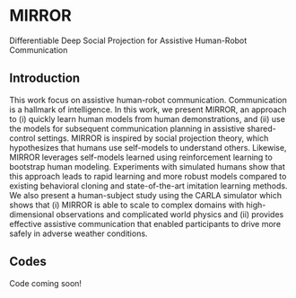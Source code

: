 # MIRROR
Differentiable Deep Social Projection for Assistive Human-Robot Communication

## Introduction

This work focus on assistive human-robot communication. Communication is a hallmark of intelligence. In this work, we present MIRROR, an approach to (i) quickly learn human models from human demonstrations, and (ii) use the models for subsequent communication planning in assistive shared-control settings. MIRROR is inspired by social projection theory, which hypothesizes that humans use self-models to understand others. Likewise, MIRROR leverages self-models learned using reinforcement learning to bootstrap human modeling. Experiments with simulated humans show that this approach leads to rapid learning and more robust models compared to existing behavioral cloning and state-of-the-art imitation learning methods. We also present a human-subject study using the CARLA simulator which shows that (i) MIRROR is able to scale to complex domains with high-dimensional observations and complicated world physics and (ii) provides effective assistive communication that enabled participants to drive more safely in adverse weather conditions. 

## Codes
Code coming soon!
